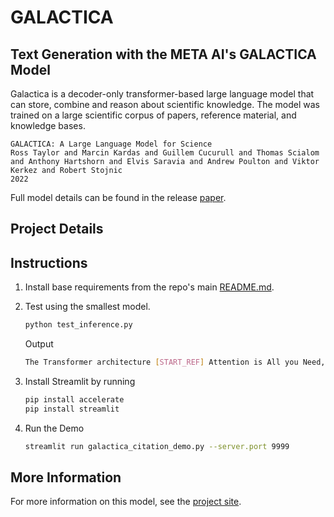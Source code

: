 # GALACTICA

## Text Generation with the META AI's GALACTICA Model

Galactica is a decoder-only transformer-based large language model that can store, combine and reason about scientific knowledge. The model was trained on a large scientific corpus of papers, reference material, and knowledge bases.

```text
GALACTICA: A Large Language Model for Science
Ross Taylor and Marcin Kardas and Guillem Cucurull and Thomas Scialom and Anthony Hartshorn and Elvis Saravia and Andrew Poulton and Viktor Kerkez and Robert Stojnic
2022
```

Full model details can be found in the release [paper](https://galactica.org/static/paper.pdf).

## Project Details

## Instructions

1. Install base requirements from the repo's main [README.md](https://github.com/bohoro/ApplyMetaAI/blob/main/README.md).
2. Test using the smallest model.

    ```bash
    python test_inference.py
    ```

    Output

    ```bash
    The Transformer architecture [START_REF] Attention is All you Need, Vaswani[END_REF] is a popular choice for sequence-to-sequence models. It consists of a stack of encoder and decoder layers,
    ```

3. Install Streamlit by running

    ```bash
    pip install accelerate
    pip install streamlit
    ```

4. Run the Demo

    ```bash
    streamlit run galactica_citation_demo.py --server.port 9999
    ```

## More Information

For more information on this model, see the [project site](https://galactica.org/).
